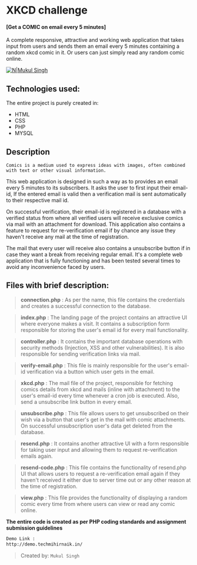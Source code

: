 # XKCD challenge
#### [Get a COMIC on email every 5 minutes]

A complete responsive, attractive and working web application that takes input from users and sends them an email every 5 minutes containing a random xkcd comic in it. Or users can just simply read any random comic online.

[![N|Mukul Singh](https://i.ibb.co/VN91CCL/rtcamp.png)](http://demo.techmihirnaik.in/)

## Technologies used:
The entire project is purely created in:

- HTML
- CSS
- PHP
- MYSQL

## Description
`Comics is a medium used to express ideas with images, often combined with text or other visual information.`

This web application is designed in such a way as to provides an email every 5 minutes to its subscribers. It asks the user to first input their email-id, If the entered email is valid then a verification mail is sent automatically to their respective mail id.

On successful verification, their email-id is registered in a database with a verified status from where all verified users will receive exclusive comics via mail with an attachment for download. This application also contains a feature to request for re-verification email if by chance any issue they haven't receive any mail at the time of registration.

The mail that every user will receive also contains a unsubscribe button if in case they want a break from receiving regular email.
It's a complete web application that is fully functioning and has been tested several times to avoid any inconvenience faced by users.

## Files with brief description:

> **connection.php** : As per the name, this file contains the credentials and creates a successful connection to the database.

> **index.php** : The landing page of the project contains an attractive UI where everyone makes a visit. It contains a subscription form responsible for storing the user's email id for every mail functionality.  

> **controller.php** : It contains the important database operations with security methods (Injection, XSS and other vulnerabilities). It is also responsible for sending verification links via mail. 

> **verify-email.php** : This file is mainly responsible for the user's email-id verification via a button which user gets in the email.

> **xkcd.php** : The mail file of the project, responsible for fetching comics details from xkcd and mails  (inline with attachment) to the user's email-id every time whenever a cron job is executed. Also, send a unsubscribe link button in every email.

> **unsubscribe.php** : This file allows users to get unsubscribed on their wish via a button that user's get in the mail with comic attachments. On successful unsubscription user's data get deleted from the database.

> **resend.php** : It contains another attractive UI with a form responsible for taking user input and allowing them to request re-verification emails again.

> **resend-code.php** : This file contains the functionality of resend.php UI that allows users to request a re-verification email again if they haven't received it either due to server time out or any other reason at the time of registration.

> **view.php** : This file provides the functionality of displaying a random comic every time from where users can view or read any comic online.

**The entire code is created as per PHP coding standards and assignment submission guidelines**
```sh
Demo Link : 
http://demo.techmihirnaik.in/

```
> Created by: `Mukul Singh`
